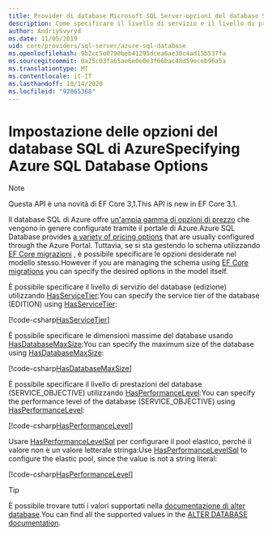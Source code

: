 ```yaml
---
title: Provider di database Microsoft SQL Server-opzioni del database SQL di Azure-EF Core
description: Come specificare il livello di servizio e il livello di prestazioni per il database SQL di Azure con il provider di database Entity Framework Core di SQL Server
author: AndriySvyryd
ms.date: 11/05/2019
uid: core/providers/sql-server/azure-sql-database
ms.openlocfilehash: 9b2cc5e0790beb41295dcea6ae30c4ad15b537fa
ms.sourcegitcommit: 0a25c03fa65ae6e0e0e3f66bac48d59eceb96a5a
ms.translationtype: MT
ms.contentlocale: it-IT
ms.lasthandoff: 10/14/2020
ms.locfileid: "92065368"
---
```

# <a name="specifying-azure-sql-database-options"></a><span data-ttu-id="d82ae-103">Impostazione delle opzioni del database SQL di Azure</span><span class="sxs-lookup"><span data-stu-id="d82ae-103">Specifying Azure SQL Database Options</span></span>

>[!NOTE]
> <span data-ttu-id="d82ae-104">Questa API è una novità di EF Core 3,1.</span><span class="sxs-lookup"><span data-stu-id="d82ae-104">This API is new in EF Core 3.1.</span></span>

<span data-ttu-id="d82ae-105">Il database SQL di Azure offre [un'ampia gamma di opzioni di prezzo](https://azure.microsoft.com/pricing/details/sql-database/single/) che vengono in genere configurate tramite il portale di Azure.</span><span class="sxs-lookup"><span data-stu-id="d82ae-105">Azure SQL Database provides [a variety of pricing options](https://azure.microsoft.com/pricing/details/sql-database/single/) that are usually configured through the Azure Portal.</span></span> <span data-ttu-id="d82ae-106">Tuttavia, se si sta gestendo lo schema utilizzando [EF Core migrazioni](xref:core/managing-schemas/migrations/index) , è possibile specificare le opzioni desiderate nel modello stesso.</span><span class="sxs-lookup"><span data-stu-id="d82ae-106">However if you are managing the schema using [EF Core migrations](xref:core/managing-schemas/migrations/index) you can specify the desired options in the model itself.</span></span>

<span data-ttu-id="d82ae-107">È possibile specificare il livello di servizio del database (edizione) utilizzando [HasServiceTier](/dotnet/api/Microsoft.EntityFrameworkCore.SqlServerModelBuilderExtensions.HasServiceTier):</span><span class="sxs-lookup"><span data-stu-id="d82ae-107">You can specify the service tier of the database (EDITION) using [HasServiceTier](/dotnet/api/Microsoft.EntityFrameworkCore.SqlServerModelBuilderExtensions.HasServiceTier):</span></span>

[!code-csharp[HasServiceTier](../../../../samples/core/SqlServer/AzureDatabase/AzureSqlContext.cs?name=HasServiceTier)]

<span data-ttu-id="d82ae-108">È possibile specificare le dimensioni massime del database usando [HasDatabaseMaxSize](/dotnet/api/Microsoft.EntityFrameworkCore.SqlServerModelBuilderExtensions.HasDatabaseMaxSize):</span><span class="sxs-lookup"><span data-stu-id="d82ae-108">You can specify the maximum size of the database using [HasDatabaseMaxSize](/dotnet/api/Microsoft.EntityFrameworkCore.SqlServerModelBuilderExtensions.HasDatabaseMaxSize):</span></span>

[!code-csharp[HasDatabaseMaxSize](../../../../samples/core/SqlServer/AzureDatabase/AzureSqlContext.cs?name=HasDatabaseMaxSize)]

<span data-ttu-id="d82ae-109">È possibile specificare il livello di prestazioni del database (SERVICE_OBJECTIVE) utilizzando [HasPerformanceLevel](/dotnet/api/Microsoft.EntityFrameworkCore.SqlServerModelBuilderExtensions.HasPerformanceLevel):</span><span class="sxs-lookup"><span data-stu-id="d82ae-109">You can specify the performance level of the database (SERVICE_OBJECTIVE) using [HasPerformanceLevel](/dotnet/api/Microsoft.EntityFrameworkCore.SqlServerModelBuilderExtensions.HasPerformanceLevel):</span></span>

[!code-csharp[HasPerformanceLevel](../../../../samples/core/SqlServer/AzureDatabase/AzureSqlContext.cs?name=HasPerformanceLevel)]

<span data-ttu-id="d82ae-110">Usare [HasPerformanceLevelSql](/dotnet/api/Microsoft.EntityFrameworkCore.SqlServerModelBuilderExtensions.HasPerformanceLevelSql) per configurare il pool elastico, perché il valore non è un valore letterale stringa:</span><span class="sxs-lookup"><span data-stu-id="d82ae-110">Use [HasPerformanceLevelSql](/dotnet/api/Microsoft.EntityFrameworkCore.SqlServerModelBuilderExtensions.HasPerformanceLevelSql) to configure the elastic pool, since the value is not a string literal:</span></span>

[!code-csharp[HasPerformanceLevel](../../../../samples/core/SqlServer/AzureDatabase/AzureSqlContext.cs?name=HasPerformanceLevelSql)]

>[!TIP]
> <span data-ttu-id="d82ae-111">È possibile trovare tutti i valori supportati nella [documentazione di alter database](/sql/t-sql/statements/alter-database-transact-sql?view=azuresqldb-current&preserve-view=true).</span><span class="sxs-lookup"><span data-stu-id="d82ae-111">You can find all the supported values in the [ALTER DATABASE documentation](/sql/t-sql/statements/alter-database-transact-sql?view=azuresqldb-current&preserve-view=true).</span></span>
